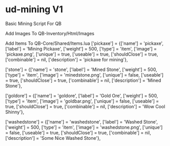 # ud-mining V1
 Basic Mining Script For QB

Add Images To QB-Inventory/Html/Images

Add Items To QB-Core/Shared/Items.lua
['pickaxe'] 			     = {['name'] = 'pickaxe', 				    ['label'] = 'Mining Pickaxe', 			['weight'] = 500, 		['type'] = 'item', 		['image'] = 'pickaxe.png', 			['unique'] = true, 			['useable'] = true, 	['shouldClose'] = true,	   ['combinable'] = nil,   ['description'] = 'pickaxe for mining'},

['stone'] 			         = {['name'] = 'stone', 					['label'] = 'Mined Stone', 				['weight'] = 500, 		['type'] = 'item', 		['image'] = 'minedstone.png', 		['unique'] = false, 		['useable'] = true, 	['shouldClose'] = true,	   ['combinable'] = nil,   ['description'] = 'Mined Stone'},

['goldore'] 			     = {['name'] = 'goldore', 					['label'] = 'Gold Ore', 				['weight'] = 500, 		['type'] = 'item', 		['image'] = 'goldbar.png', 			['unique'] = false, 		['useable'] = true, 	['shouldClose'] = true,	   ['combinable'] = nil,   ['description'] = 'Wow Cool Shinny'},

['washedstone'] 			 = {['name'] = 'washedstone', 				['label'] = 'Washed Stone', 			['weight'] = 500, 		['type'] = 'item', 		['image'] = 'washedstone.png', 		['unique'] = false, 		['useable'] = true, 	['shouldClose'] = true,	   ['combinable'] = nil,   ['description'] = 'Some Nice Washed Stone'},